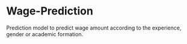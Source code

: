 # Wage-Prediction
Prediction model to predict wage amount according to the experience, gender or academic formation.
